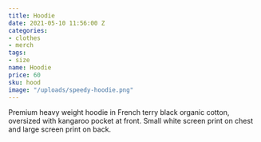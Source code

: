 ```yaml
---
title: Hoodie
date: 2021-05-10 11:56:00 Z
categories:
- clothes
- merch
tags:
- size
name: Hoodie
price: 60
sku: hood
image: "/uploads/speedy-hoodie.png"
---
```


Premium heavy weight hoodie in French terry black organic cotton, oversized with kangaroo pocket at front. Small white screen print on chest and large screen print on back.
